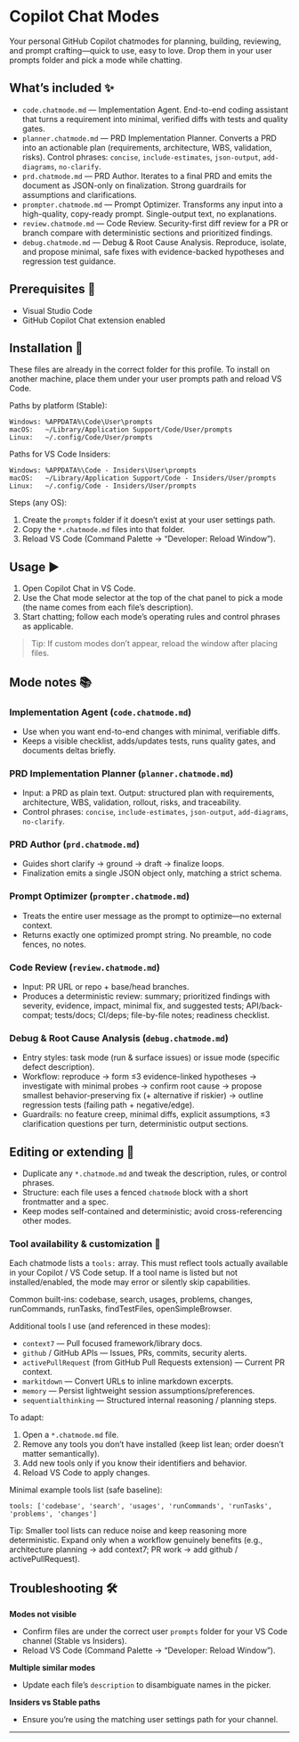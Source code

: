 # Copilot Chat Modes

Your personal GitHub Copilot chatmodes for planning, building, reviewing, and prompt crafting—quick to use, easy to love. Drop them in your user prompts folder and pick a mode while chatting.

## What’s included ✨
- `code.chatmode.md` — Implementation Agent. End-to-end coding assistant that turns a requirement into minimal, verified diffs with tests and quality gates.
- `planner.chatmode.md` — PRD Implementation Planner. Converts a PRD into an actionable plan (requirements, architecture, WBS, validation, risks). Control phrases: `concise`, `include-estimates`, `json-output`, `add-diagrams`, `no-clarify`.
- `prd.chatmode.md` — PRD Author. Iterates to a final PRD and emits the document as JSON-only on finalization. Strong guardrails for assumptions and clarifications.
- `prompter.chatmode.md` — Prompt Optimizer. Transforms any input into a high-quality, copy-ready prompt. Single-output text, no explanations.
- `review.chatmode.md` — Code Review. Security-first diff review for a PR or branch compare with deterministic sections and prioritized findings.
- `debug.chatmode.md` — Debug & Root Cause Analysis. Reproduce, isolate, and propose minimal, safe fixes with evidence-backed hypotheses and regression test guidance.

## Prerequisites 🧰
- Visual Studio Code
- GitHub Copilot Chat extension enabled

## Installation 🚀
These files are already in the correct folder for this profile. To install on another machine, place them under your user prompts path and reload VS Code.

Paths by platform (Stable):

```
Windows: %APPDATA%\Code\User\prompts
macOS:   ~/Library/Application Support/Code/User/prompts
Linux:   ~/.config/Code/User/prompts
```

Paths for VS Code Insiders:

```
Windows: %APPDATA%\Code - Insiders\User\prompts
macOS:   ~/Library/Application Support/Code - Insiders/User/prompts
Linux:   ~/.config/Code - Insiders/User/prompts
```

Steps (any OS):
1) Create the `prompts` folder if it doesn’t exist at your user settings path.
2) Copy the `*.chatmode.md` files into that folder.
3) Reload VS Code (Command Palette → “Developer: Reload Window”).

## Usage ▶️
1) Open Copilot Chat in VS Code.
2) Use the Chat mode selector at the top of the chat panel to pick a mode (the name comes from each file’s description).
3) Start chatting; follow each mode’s operating rules and control phrases as applicable.

> Tip: If custom modes don’t appear, reload the window after placing files.

## Mode notes 📚
### Implementation Agent (`code.chatmode.md`)
- Use when you want end-to-end changes with minimal, verifiable diffs.
- Keeps a visible checklist, adds/updates tests, runs quality gates, and documents deltas briefly.

### PRD Implementation Planner (`planner.chatmode.md`)
- Input: a PRD as plain text. Output: structured plan with requirements, architecture, WBS, validation, rollout, risks, and traceability.
- Control phrases: `concise`, `include-estimates`, `json-output`, `add-diagrams`, `no-clarify`.

### PRD Author (`prd.chatmode.md`)
- Guides short clarify → ground → draft → finalize loops.
- Finalization emits a single JSON object only, matching a strict schema.

### Prompt Optimizer (`prompter.chatmode.md`)
- Treats the entire user message as the prompt to optimize—no external context.
- Returns exactly one optimized prompt string. No preamble, no code fences, no notes.

### Code Review (`review.chatmode.md`)
- Input: PR URL or repo + base/head branches.
- Produces a deterministic review: summary; prioritized findings with severity, evidence, impact, minimal fix, and suggested tests; API/back-compat; tests/docs; CI/deps; file-by-file notes; readiness checklist.

### Debug & Root Cause Analysis (`debug.chatmode.md`)
- Entry styles: task mode (run & surface issues) or issue mode (specific defect description).
- Workflow: reproduce → form ≤3 evidence-linked hypotheses → investigate with minimal probes → confirm root cause → propose smallest behavior-preserving fix (+ alternative if riskier) → outline regression tests (failing path + negative/edge).
- Guardrails: no feature creep, minimal diffs, explicit assumptions, ≤3 clarification questions per turn, deterministic output sections.

## Editing or extending 🔧
- Duplicate any `*.chatmode.md` and tweak the description, rules, or control phrases.
- Structure: each file uses a fenced `chatmode` block with a short frontmatter and a spec.
- Keep modes self-contained and deterministic; avoid cross-referencing other modes.

### Tool availability & customization 🧩
Each chatmode lists a `tools:` array. This must reflect tools actually available in your Copilot / VS Code setup. If a tool name is listed but not installed/enabled, the mode may error or silently skip capabilities.

Common built-ins: codebase, search, usages, problems, changes, runCommands, runTasks, findTestFiles, openSimpleBrowser.

Additional tools I use (and referenced in these modes):
- `context7` — Pull focused framework/library docs.
- `github` / GitHub APIs — Issues, PRs, commits, security alerts.
- `activePullRequest` (from GitHub Pull Requests extension) — Current PR context.
- `markitdown` — Convert URLs to inline markdown excerpts.
- `memory` — Persist lightweight session assumptions/preferences.
- `sequentialthinking` — Structured internal reasoning / planning steps.

To adapt:
1) Open a `*.chatmode.md` file.
2) Remove any tools you don’t have installed (keep list lean; order doesn’t matter semantically).
3) Add new tools only if you know their identifiers and behavior.
4) Reload VS Code to apply changes.

Minimal example tools list (safe baseline):
```
tools: ['codebase', 'search', 'usages', 'runCommands', 'runTasks', 'problems', 'changes']
```

Tip: Smaller tool lists can reduce noise and keep reasoning more deterministic. Expand only when a workflow genuinely benefits (e.g., architecture planning → add context7; PR work → add github / activePullRequest).

## Troubleshooting 🛠️
**Modes not visible**
- Confirm files are under the correct user `prompts` folder for your VS Code channel (Stable vs Insiders).
- Reload VS Code (Command Palette → “Developer: Reload Window”).

**Multiple similar modes**
- Update each file’s `description` to disambiguate names in the picker.

**Insiders vs Stable paths**
- Ensure you’re using the matching user settings path for your channel.

---